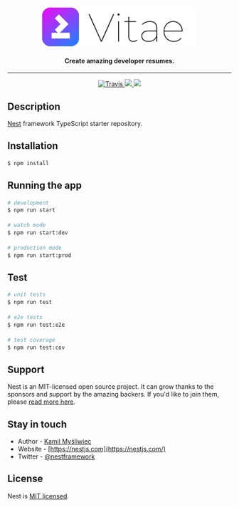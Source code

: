 <p align="center">
  <img width="350px" src="https://raw.githubusercontent.com/jrmmendes/vitae-angular-client/main/docs/logo-vittae-colored.svg" alt="Vitae">
</p>
<h4 align="center"> Create amazing developer resumes. </h4>

----
<p align="center">
  <a href="https://travis-ci.com/jrmmendes/vitae-server">
    <img src="https://api.travis-ci.com/jrmmendes/vitae-server.svg?branch=main" alt="Travis" />
  </a>
  <a href="https://codeclimate.com/github/jrmmendes/vitae-server/test_coverage">
    <img src="https://api.codeclimate.com/v1/badges/c448e6347be2fad9fc80/test_coverage" />
  </a>
  <a href="https://codeclimate.com/github/jrmmendes/vitae-server/maintainability">
    <img src="https://api.codeclimate.com/v1/badges/c448e6347be2fad9fc80/maintainability" />
  </a>
</p>

## Description

[Nest](https://github.com/nestjs/nest) framework TypeScript starter repository.

## Installation

```bash
$ npm install
```

## Running the app

```bash
# development
$ npm run start

# watch mode
$ npm run start:dev

# production mode
$ npm run start:prod
```

## Test

```bash
# unit tests
$ npm run test

# e2e tests
$ npm run test:e2e

# test coverage
$ npm run test:cov
```

## Support

Nest is an MIT-licensed open source project. It can grow thanks to the sponsors and support by the amazing backers. If you'd like to join them, please [read more here](https://docs.nestjs.com/support).

## Stay in touch

- Author - [Kamil Myśliwiec](https://kamilmysliwiec.com)
- Website - [https://nestjs.com](https://nestjs.com/)
- Twitter - [@nestframework](https://twitter.com/nestframework)

## License

  Nest is [MIT licensed](LICENSE).

